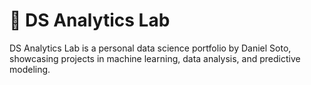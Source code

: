 # 🧪 DS Analytics Lab
DS Analytics Lab is a personal data science portfolio by Daniel Soto, showcasing projects in machine learning, data analysis, and predictive modeling.

